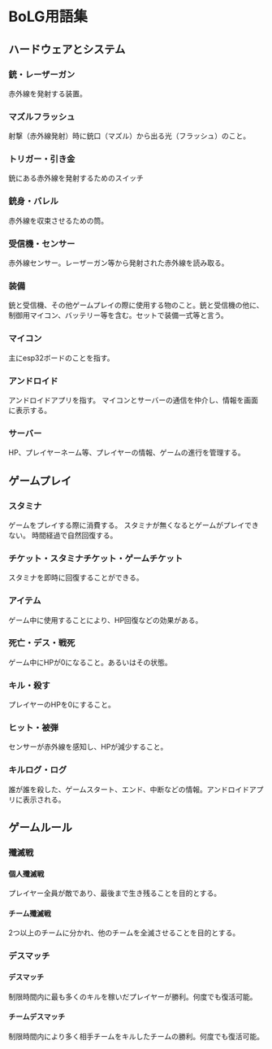 # BoLG用語集
## ハードウェアとシステム
### 銃・レーザーガン
赤外線を発射する装置。  
### マズルフラッシュ
射撃（赤外線発射）時に銃口（マズル）から出る光（フラッシュ）のこと。
### トリガー・引き金
銃にある赤外線を発射するためのスイッチ
### 銃身・バレル
赤外線を収束させるための筒。
### 受信機・センサー
赤外線センサー。レーザーガン等から発射された赤外線を読み取る。
### 装備
銃と受信機、その他ゲームプレイの際に使用する物のこと。銃と受信機の他に、制御用マイコン、バッテリー等を含む。セットで装備一式等と言う。
### マイコン
主にesp32ボードのことを指す。



### アンドロイド
アンドロイドアプリを指す。
マイコンとサーバーの通信を仲介し、情報を画面に表示する。

### サーバー
HP、プレイヤーネーム等、プレイヤーの情報、ゲームの進行を管理する。

## ゲームプレイ
### スタミナ
ゲームをプレイする際に消費する。
スタミナが無くなるとゲームがプレイできない。
時間経過で自然回復する。

### チケット・スタミナチケット・ゲームチケット
スタミナを即時に回復することができる。

### アイテム
ゲーム中に使用することにより、HP回復などの効果がある。

### 死亡・デス・戦死
ゲーム中にHPが0になること。あるいはその状態。

### キル・殺す
プレイヤーのHPを0にすること。

### ヒット・被弾
センサーが赤外線を感知し、HPが減少すること。

### キルログ・ログ
誰が誰を殺した、ゲームスタート、エンド、中断などの情報。アンドロイドアプリに表示される。

## ゲームルール
### 殲滅戦
#### 個人殲滅戦
プレイヤー全員が敵であり、最後まで生き残ることを目的とする。
#### チーム殲滅戦
2つ以上のチームに分かれ、他のチームを全滅させることを目的とする。

### デスマッチ
#### デスマッチ
制限時間内に最も多くのキルを稼いだプレイヤーが勝利。何度でも復活可能。
#### チームデスマッチ
制限時間内により多く相手チームをキルしたチームの勝利。何度でも復活可能。
